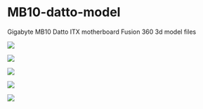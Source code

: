 # MB10-datto-model
Gigabyte MB10 Datto ITX motherboard Fusion 360 3d model files

![](/Images/5)

![](/Images/4)

![](/Images/6)

![](/Images/7)

![](/Images/8)
